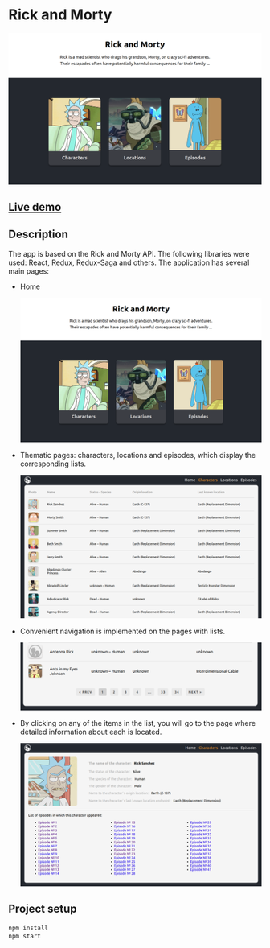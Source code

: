 # Rick and Morty

![screenshot main](./readme_assets/main_page.png)

## [Live demo](https://api-rick-and-morty.netlify.app/)

## Description

The app is based on the Rick and Morty API. The following libraries were used: React, Redux, Redux-Saga and others.
The application has several main pages:

- Home

  ![screenshot full app](./readme_assets/main_page.png)

- Thematic pages: characters, locations and episodes, which display the corresponding lists.

  ![screenshot full app](./readme_assets/characters_page.png)

- Convenient navigation is implemented on the pages with lists.

  ![screenshot full app](./readme_assets/pagination.png)

- By clicking on any of the items in the list, you will go to the page where detailed information about each is located.

  ![screenshot full app](./readme_assets/character_page.png)

## Project setup

```
npm install
npm start
```
